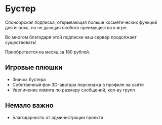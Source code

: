 # Бустер

Спонсорская подписка, открывающая больше косметических функций для игрока, но не дающая особого преимущества в игре.

Во многом благодаря этой подписке наш сервер продолжает существовать! 

Приобретается на месяц за 180 рублей.

## Игровые плюшки

- Значок бустера
- Собственный фон 3D-аватара персонажа в профиле на сайте
- Увеличение лимита по размеру сообщений, кол-ву групп

## Немало важно

- Благодарность от администрации проекта